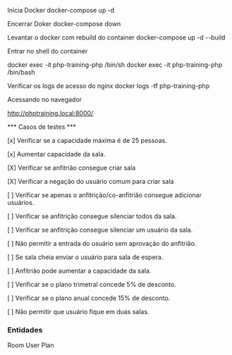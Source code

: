 Inicia Docker docker-compose up -d

Encerrar Doker docker-compose down

Levantar o docker com rebuild do container
docker-compose up -d --build

Entrar no shell do container

docker exec -it php-training-php /bin/sh
docker exec -it php-training-php /bin/bash

Verificar os logs de acesso do nginx
docker logs -tf php-training-php

Acessando no navegador

http://phptraining.local:8000/


*** Casos de testes ***

[x] Verificar se a capacidade máxima é de 25 pessoas.

[x] Aumentar capacidade da sala.

[X] Verificar se anfitrião consegue criar sala

[X] Verificar a negação do usuário comum para criar sala

[ ] Verificar se apenas o anfitrição/co-anfitrião consegue adicionar usuários.

[ ] Verificar se anfitrição consegue silenciar todos da sala.

[ ] Verificar se anfitrição consegue silenciar um usuário da sala.

[ ] Não permitir a entrada do usuário sem aprovação do anfitrião.

[ ] Se sala cheia enviar o usuário para sala de espera.

[ ] Anfitrião pode aumentar a capacidade da sala.

[ ] Verificar se o plano trimetral concede 5% de desconto.

[ ] Verificar se o plano anual concede 15% de desconto.

[ ] Não permitir que usuário fique em duas salas.

### Entidades

Room
User
Plan
